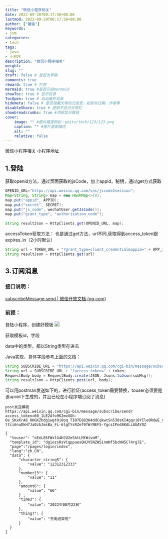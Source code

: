 ```yaml
---
title: "微信小程序相关"
date: 2022-09-26T00:17:58+08:00
lastmod: 2022-09-29T00:17:58+08:00
author: ["藏锋"]
keywords: 
- jvm
categories: 
- tech
tags: 
- java
- 小程序
description: "微信小程序相关"
weight:
slug: ""
draft: false # 是否为草稿
comments: true
reward: true # 打赏
mermaid: true #是否开启mermaid
showToc: true # 显示目录
TocOpen: true # 自动展开目录
hidemeta: false # 是否隐藏文章的元信息，如发布日期、作者等
disableShare: true # 底部不显示分享栏
showbreadcrumbs: true #顶部显示路径
cover:
    image: "" #图片路径例如：posts/tech/123/123.png
    caption: "" #图片底部描述
    alt: ""
    relative: false
---
```


 微信小程序相关
[小程序地址](https://mp.weixin.qq.com/wxamp/index/index?lang=zh_CN&token=176606198)

## 1.登陆
获取openid方法，通过页面获取的jsCode，加上appid，秘钥，通过get方式获取
```java
OPENID_URL="https://api.weixin.qq.com/sns/jscode2session";
Map<String, String> map = new HashMap<>(8);  
map.put("appid", APPID);  
map.put("secret", SECRET);  
map.put("js_code", wechatUser.getJsCode());  
map.put("grant_type", "authorization_code");  
  
String resultJson = HttpClients.get(OPENID_URL, map);
``` 
accessToken获取方法：
也是通过get方法，url不同,获取得到access_token跟expires_in（2小时默认）
```java
String url = TOKEN_URL + "?grant_type=client_credential&appid=" + APP_ID + "&secret=" + APP_SECRET;
String resultJson = HttpClients.get(url)
```
 


## 3.订阅消息
### 接口说明：
[subscribeMessage.send | 微信开放文档 (qq.com)](https://developers.weixin.qq.com/miniprogram/dev/api-backend/open-api/subscribe-message/subscribeMessage.send.html)
### 前提：
登陆小程序，创建好模板
![](https://zpc-1306994356.cos.ap-nanjing.myqcloud.com/ob/202208241031018.png)

获取模板id，字段

data中的类型，都以String类型存进去

Java实现，具体字段参考上面的文档：
```java
String SUBSCRIBE_URL = "https://api.weixin.qq.com/cgi-bin/message/subscribe/send";
String url = SUBSCRIBE_URL + "?access_token=" + token;  
RequestBody body = RequestBody.create(JSON, Jsons.toJson(subMsg));  
String resultJson = HttpClients.post(url, body);
```

可以用postman发送如下的，进行验证(access_token需要替换，touser必须要是该apiiid下生成的，并且已经在小程序端订阅了消息)
```
post发送模板
https://api.weixin.qq.com/cgi-bin/message/subscribe/send?access_token=60_1LE2Afo9K2mvUGh-Oe_SKxKrA8_8HGKZhdg1wgtOj0oq_TI07E883H4ddCqkwtSn53OsKI4gqvj0YIle0RdwE_dwjy-ttci6nuDkH7Ja0zbJmsBa_FL-6lgtYsRZef9fWrNEF5-YgcsIPnd8KALiAGAYOZ

{
  "touser": "oEeL85FWxlG4HJU2eShtLMtWivoM",
  "template_id": "dgiozsRsVCqppuesQHJV5NZW5inmHf5bcNH5C74rglE",
  "page":"/pages/login/index",
  "lang":"zh_CN",
  "data": {
      "character_string5": {
          "value": "12312312333"
      },
      "number13": {
          "value": "11"
      },
      "amount6": {
          "value": "66"
      } ,
      "time3": {
          "value": "2022年08月22日"
      },
      "thing7": {
          "value": "充电结束啦"
      }
  }
}
